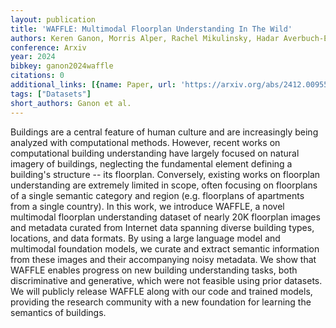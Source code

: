 ```yaml
---
layout: publication
title: 'WAFFLE: Multimodal Floorplan Understanding In The Wild'
authors: Keren Ganon, Morris Alper, Rachel Mikulinsky, Hadar Averbuch-Elor
conference: Arxiv
year: 2024
bibkey: ganon2024waffle
citations: 0
additional_links: [{name: Paper, url: 'https://arxiv.org/abs/2412.00955'}]
tags: ["Datasets"]
short_authors: Ganon et al.
---
```

Buildings are a central feature of human culture and are increasingly being
analyzed with computational methods. However, recent works on computational
building understanding have largely focused on natural imagery of buildings,
neglecting the fundamental element defining a building's structure -- its
floorplan. Conversely, existing works on floorplan understanding are extremely
limited in scope, often focusing on floorplans of a single semantic category
and region (e.g. floorplans of apartments from a single country). In this work,
we introduce WAFFLE, a novel multimodal floorplan understanding dataset of
nearly 20K floorplan images and metadata curated from Internet data spanning
diverse building types, locations, and data formats. By using a large language
model and multimodal foundation models, we curate and extract semantic
information from these images and their accompanying noisy metadata. We show
that WAFFLE enables progress on new building understanding tasks, both
discriminative and generative, which were not feasible using prior datasets. We
will publicly release WAFFLE along with our code and trained models, providing
the research community with a new foundation for learning the semantics of
buildings.